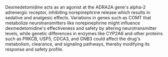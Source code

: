 Dexmedetomidine acts as an agonist at the ADRA2A gene's alpha-2 adrenergic receptor, inhibiting norepinephrine release which results in sedative and analgesic effects. Variations in genes such as COMT that metabolize neurotransmitters like norepinephrine might influence dexmedetomidine's effectiveness and safety by altering neurotransmitter levels, while genetic differences in enzymes like CYP2A6 and other proteins such as PRKCB, USP5, CDCA3, and GNB3 could affect the drug's metabolism, clearance, and signaling pathways, thereby modifying its response and safety profile.
